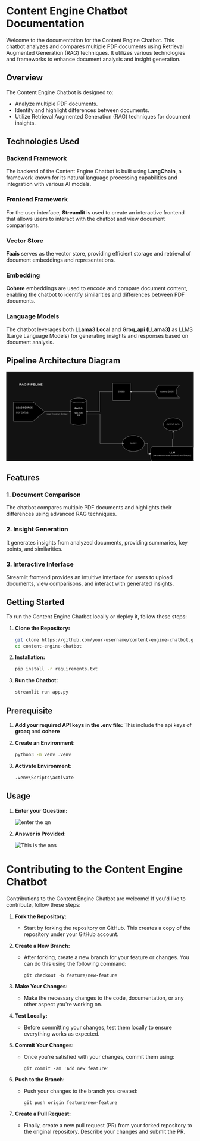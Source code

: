 # Content Engine Chatbot Documentation

Welcome to the documentation for the Content Engine Chatbot. This chatbot analyzes and compares multiple PDF documents using Retrieval Augmented Generation (RAG) techniques. It utilizes various technologies and frameworks to enhance document analysis and insight generation.

## Overview

The Content Engine Chatbot is designed to:

- Analyze multiple PDF documents.
- Identify and highlight differences between documents.
- Utilize Retrieval Augmented Generation (RAG) techniques for document insights.

## Technologies Used

### Backend Framework

The backend of the Content Engine Chatbot is built using **LangChain**, a framework known for its natural language processing capabilities and integration with various AI models.

### Frontend Framework

For the user interface, **Streamlit** is used to create an interactive frontend that allows users to interact with the chatbot and view document comparisons.

### Vector Store

**Faais** serves as the vector store, providing efficient storage and retrieval of document embeddings and representations.

### Embedding

**Cohere** embeddings are used to encode and compare document content, enabling the chatbot to identify similarities and differences between PDF documents.

### Language Models

The chatbot leverages both **LLama3 Local** and **Groq_api (LLama3)** as LLMS (Large Language Models) for generating insights and responses based on document analysis.


## Pipeline Architecture Diagram

![uml image](https://github.com/Amrithesh-k/pdf_summarizabe_chatbot/blob/main/images/uml.png?raw=true)




## Features

### 1. Document Comparison

The chatbot compares multiple PDF documents and highlights their differences using advanced RAG techniques.

### 2. Insight Generation

It generates insights from analyzed documents, providing summaries, key points, and similarities.

### 3. Interactive Interface

Streamlit frontend provides an intuitive interface for users to upload documents, view comparisons, and interact with generated insights.


## Getting Started

To run the Content Engine Chatbot locally or deploy it, follow these steps:

1. **Clone the Repository:**
   ```bash
   git clone https://github.com/your-username/content-engine-chatbot.git
   cd content-engine-chatbot


2. **Installation:**
   ```bash
   pip install -r requirements.txt

3. **Run the Chatbot:**
   ```bash
   streamlit run app.py


## Prerequisite

1. **Add your required API keys in the .env file:**
This include the api keys of **groaq** and **cohere**


2. **Create an Environment:**
   ```bash
   python3 -m venv .venv


3. **Activate Environment:**
   ```bash
   .venv\Scripts\activate


## Usage

1. **Enter your Question:**

    ![enter the qn](https://github.com/Amrithesh-k/pdf_summarizabe_chatbot/blob/main/images/S1.png?raw=true)

2. **Answer is Provided:**

    ![This is the ans](https://github.com/Amrithesh-k/pdf_summarizabe_chatbot/blob/main/images/demo.png?raw=true)

# Contributing to the Content Engine Chatbot

Contributions to the Content Engine Chatbot are welcome! If you'd like to contribute, follow these steps:

1. **Fork the Repository:**
   - Start by forking the repository on GitHub. This creates a copy of the repository under your GitHub account.

2. **Create a New Branch:**
   - After forking, create a new branch for your feature or changes. You can do this using the following command:
     ```
     git checkout -b feature/new-feature
     ```

3. **Make Your Changes:**
   - Make the necessary changes to the code, documentation, or any other aspect you're working on.

4. **Test Locally:**
   - Before committing your changes, test them locally to ensure everything works as expected.

5. **Commit Your Changes:**
   - Once you're satisfied with your changes, commit them using:
     ```
     git commit -am 'Add new feature'
     ```

6. **Push to the Branch:**
   - Push your changes to the branch you created:
     ```
     git push origin feature/new-feature
     ```

7. **Create a Pull Request:**
   - Finally, create a new pull request (PR) from your forked repository to the original repository. Describe your changes and submit the PR.


